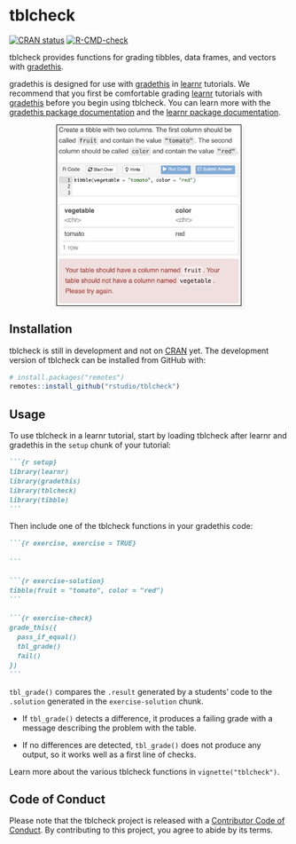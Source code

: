 
<!-- README.md is generated from README.Rmd. Please edit that file -->

# tblcheck

<!-- badges: start -->

[![CRAN
status](https://www.r-pkg.org/badges/version/tblcheck)](https://CRAN.R-project.org/package=tblcheck)
[![R-CMD-check](https://github.com/rstudio/tblcheck/workflows/R-CMD-check/badge.svg)](https://github.com/rstudio/tblcheck/actions)
<!-- [![](http://cranlogs.r-pkg.org/badges/last-month/tblcheck?color=blue)](https://cran.r-project.org/package=tblcheck) -->
<!-- badges: end -->

tblcheck provides functions for grading tibbles, data frames, and
vectors with [gradethis](https://pkgs.rstudio.com/gradethis/).

gradethis is designed for use with
[gradethis](https://pkgs.rstudio.com/gradethis/) in
[learnr](https://rstudio.github.io/learnr/) tutorials. We recommend that
you first be comfortable grading
[learnr](https://rstudio.github.io/learnr/) tutorials with
[gradethis](https://pkgs.rstudio.com/gradethis/) before you begin using
tblcheck. You can learn more with the [gradethis package
documentation](https://pkgs.rstudio.com/gradethis/) and the [learnr
package documentation](https://rstudio.github.io/learnr/).

<img src="man/figures/screenshot.png" alt="A screenshot of the tblcheck package in action. An exercise starts with the following instructions: 'Create a tibble with two columns. The first column should be called &quot;fruit&quot; and contain the value &quot;tomato&quot;. The second column should be called &quot;color&quot; and contain the value &quot;red&quot;.' The student has entered the following code: 'tibble(vegetable = &quot;tomato&quot;, color = &quot;red&quot;)'. The tblcheck package generates the following message: 'Your table should have a column named &quot;fruit&quot;. Your table should not have a column named &quot;vegetable&quot;. Please try again.'" style="border: 1px solid black; box-shadow: 5px 5px 5px #eee; max-width: 66%; display: block; margin: 1em auto;">

## Installation

<!-- You can install the released version of tblcheck from [CRAN](https://CRAN.R-project.org) with: -->

<!-- ``` r -->

<!-- install.packages("tblcheck") -->

<!-- ``` -->

tblcheck is still in development and not on
[CRAN](https://CRAN.R-project.org) yet. The development version of
tblcheck can be installed from GitHub with:

``` r
# install.packages("remotes")
remotes::install_github("rstudio/tblcheck")
```

## Usage

To use tblcheck in a learnr tutorial, start by loading tblcheck after
learnr and gradethis in the `setup` chunk of your tutorial:

```` markdown
```{r setup}
library(learnr)
library(gradethis)
library(tblcheck)
library(tibble)
```
````

Then include one of the tblcheck functions in your gradethis code:

```` markdown
```{r exercise, exercise = TRUE}

```

```{r exercise-solution}
tibble(fruit = "tomato", color = "red")
```

```{r exercise-check}
grade_this({
  pass_if_equal()
  tbl_grade()
  fail()
})
```
````

`tbl_grade()` compares the `.result` generated by a students’ code to
the `.solution` generated in the `exercise-solution` chunk.

  - If `tbl_grade()` detects a difference, it produces a failing grade
    with a message describing the problem with the table.

  - If no differences are detected, `tbl_grade()` does not produce any
    output, so it works well as a first line of checks.

Learn more about the various tblcheck functions in
`vignette("tblcheck")`.

## Code of Conduct

Please note that the tblcheck project is released with a [Contributor
Code of
Conduct](https://contributor-covenant.org/version/2/0/CODE_OF_CONDUCT.html).
By contributing to this project, you agree to abide by its terms.
